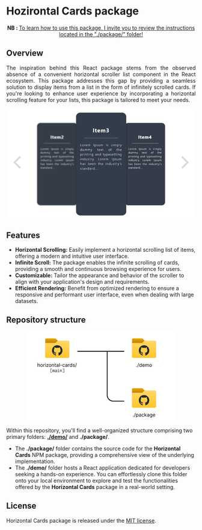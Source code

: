 # Hozirontal Cards package

<p align="center"><b>NB : </b><u>To learn how to use this package, I invite you to review the instructions located in the "./package/" folder!</u></p>

## Overview

<p align="justify">The inspiration behind this React package stems from the observed absence of a convenient horizontal scroller list component in the React ecosystem. This package addresses this gap by providing a seamless solution to display items from a list in the form of infinitely scrolled cards. If you're looking to enhance user experience by incorporating a horizontal scrolling feature for your lists, this package is tailored to meet your needs.</p>

![img](./assets/demo-1.png)

## Features

* **Horizontal Scrolling:** Easily implement a horizontal scrolling list of items, offering a modern and intuitive user interface.
* **Infinite Scroll:** The package enables the infinite scrolling of cards, providing a smooth and continuous browsing experience for users.
* **Customizable:** Tailor the appearance and behavior of the scroller to align with your application's design and requirements.
* **Efficient Rendering:** Benefit from optimized rendering to ensure a responsive and performant user interface, even when dealing with large datasets.

## Repository structure

<p align="center" width="100%"><img src="./assets/repo.structure.png"></p>

Within this repository, you'll find a well-organized structure comprising two primary folders: [**./demo/**](./demo/) and **./package/**.

* The **./package/** folder contains the source code for the **Horizontal Cards** NPM package, providing a comprehensive view of the underlying implementation.
* The **./demo/** folder hosts a React application dedicated for developers seeking a hands-on experience. You can effortlessly clone this folder onto your local environment to explore and test the functionalities offered by the **Horizontal Cards** package in a real-world setting.

## License

Horizontal Cards package is released under the [MIT license](https://www.mit.edu/~amini/LICENSE.md).
